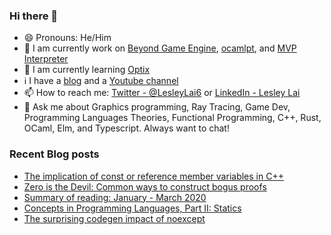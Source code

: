### Hi there 👋
- 😄 Pronouns: He/Him
- 🚧 I am currently work on [Beyond Game Engine](https://github.com/Beyond-Engine/Beyond-Game-Engine), [ocamlpt](https://github.com/LesleyLai/ocamlpt), and [MVP Interpreter
](https://github.com/LesleyLai/mvp)
- 📖 I am currently learning [Optix](https://developer.nvidia.com/optix)
- ℹ️ I have a [blog](https://lesleylai.info/) and a [Youtube channel](https://www.youtube.com/channel/UCw6w2apOo7DuUoDz0vHAVxQ)
- 📫 How to reach me: [Twitter - @LesleyLai6](https://twitter.com/LesleyLai6) or [LinkedIn - Lesley Lai](https://www.linkedin.com/in/lesley-lai/)
- 💬 Ask me about Graphics programming, Ray Tracing, Game Dev, Programming Languages Theories, Functional Programming, C++, Rust, OCaml, Elm, and Typescript. Always want to chat!

### Recent Blog posts
<!-- BLOG-POST-LIST:START -->
- [The implication of const or reference member variables in C++](https://www.lesleylai.info/en/const-and-reference-member-variables)
- [Zero is the Devil: Common ways to construct bogus proofs](https://www.lesleylai.info/en/zero-is-the-devil)
- [Summary of reading: January - March 2020](https://www.lesleylai.info/en/summary-of-reading-january-march-2020)
- [Concepts in Programming Languages, Part II: Statics](https://www.lesleylai.info/en/statics)
- [The surprising codegen impact of noexcept](https://www.lesleylai.info/en/noexcept-codegen)
<!-- BLOG-POST-LIST:END -->
